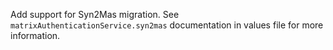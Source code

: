 Add support for Syn2Mas migration. See `matrixAuthenticationService.syn2mas` documentation in values file for more information.
